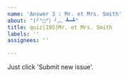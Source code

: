 ```yaml
---
name: 'Answer 3 : Mr. et Mrs. Smith'
about: "(╯°□°）╯︵ ┻━┻"
title: quiz|195|Mr. et Mrs. Smith
labels: ''
assignees: ''

---
```


Just click 'Submit new issue'.
